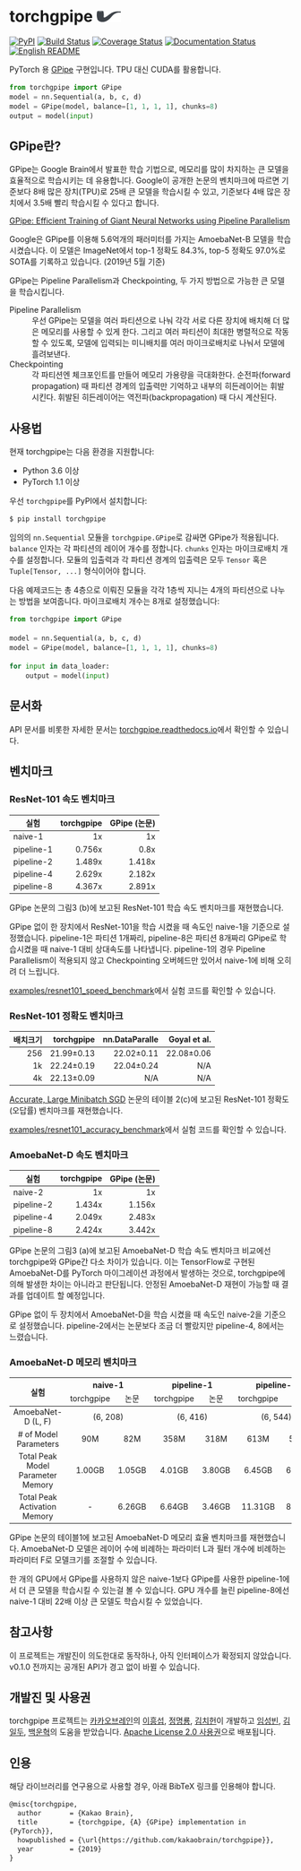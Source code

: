 # torchgpipe <img src="docs/_static/not-pipe.svg" height="20" />

[![PyPI](https://img.shields.io/pypi/v/torchgpipe.svg)](https://pypi.org/project/torchgpipe)
[![Build Status](https://travis-ci.org/kakaobrain/torchgpipe.svg?branch=master)](https://travis-ci.org/kakaobrain/torchgpipe)
[![Coverage Status](https://coveralls.io/repos/github/KakaoBrain/torchgpipe/badge.svg?branch=master)](https://coveralls.io/github/KakaoBrain/torchgpipe?branch=master)
[![Documentation Status](https://readthedocs.org/projects/torchgpipe/badge/?version=latest)](https://torchgpipe.readthedocs.io/en/latest/?badge=latest)
[![English README](https://img.shields.io/badge/readme-english-blue.svg)](README.md)

PyTorch 용 [GPipe](https://arxiv.org/abs/1811.06965) 구현입니다. TPU 대신
CUDA를 활용합니다.

```python
from torchgpipe import GPipe
model = nn.Sequential(a, b, c, d)
model = GPipe(model, balance=[1, 1, 1, 1], chunks=8)
output = model(input)
```

## GPipe란?

GPipe는 Google Brain에서 발표한 학습 기법으로, 메모리를 많이 차지하는 큰 모델을
효율적으로 학습시키는 데 유용합니다. Google이 공개한 논문의 벤치마크에 따르면
기준보다 8배 많은 장치(TPU)로 25배 큰 모델을 학습시킬 수 있고, 기준보다 4배
많은 장치에서 3.5배 빨리 학습시킬 수 있다고 합니다.

[GPipe: Efficient Training of Giant Neural Networks using Pipeline Parallelism](https://arxiv.org/abs/1811.06965)

Google은 GPipe를 이용해 5.6억개의 패러미터를 가지는 AmoebaNet-B 모델을
학습시켰습니다. 이 모델은 ImageNet에서 top-1 정확도 84.3%, top-5 정확도 97.0%로
SOTA를 기록하고 있습니다. (2019년 5월 기준)

GPipe는 Pipeline Parallelism과 Checkpointing, 두 가지 방법으로 가능한 큰 모델을
학습시킵니다.

<dl>
<dt>Pipeline Parallelism</dt>
<dd>우선 GPipe는 모델을 여러 파티션으로 나눠 각각 서로 다른 장치에 배치해 더
    많은 메모리를 사용할 수 있게 한다. 그리고 여러 파티션이 최대한 병렬적으로
    작동할 수 있도록, 모델에 입력되는 미니배치를 여러 마이크로배치로 나눠서
    모델에 흘려보낸다.</dd>

<dt>Checkpointing</dt>
<dd>각 파티션엔 체크포인트를 만들어 메모리 가용량을 극대화한다. 순전파(forward
    propagation) 때 파티션 경계의 입출력만 기억하고 내부의 히든레이어는
    휘발시킨다. 휘발된 히든레이어는 역전파(backpropagation) 때 다시
    계산된다.</dd>
</dl>

## 사용법

현재 torchgpipe는 다음 환경을 지원합니다:

- Python 3.6 이상
- PyTorch 1.1 이상

우선 `torchgpipe`를 PyPI에서 설치합니다:

```sh
$ pip install torchgpipe
```

임의의 `nn.Sequential` 모듈을 `torchgpipe.GPipe`로 감싸면 GPipe가 적용됩니다.
`balance` 인자는 각 파티션의 레이어 개수를 정합니다. `chunks` 인자는
마이크로배치 개수를 설정합니다. 모듈의 입출력과 각 파티션 경계의 입출력은 모두
`Tensor` 혹은 `Tuple[Tensor, ...]` 형식이어야 합니다.

다음 예제코드는 총 4층으로 이뤄진 모듈을 각각 1층씩 지니는 4개의 파티션으로
나누는 방법을 보여줍니다. 마이크로배치 개수는 8개로 설정했습니다:

```python
from torchgpipe import GPipe

model = nn.Sequential(a, b, c, d)
model = GPipe(model, balance=[1, 1, 1, 1], chunks=8)

for input in data_loader:
    output = model(input)
```

## 문서화

API 문서를 비롯한 자세한 문서는 [torchgpipe.readthedocs.io][rtd]에서 확인할 수
있습니다.

[rtd]: https://torchgpipe.readthedocs.io/

## 벤치마크

### ResNet-101 속도 벤치마크

실험 | torchgpipe | GPipe (논문)
---------- | -----: | -----:
naive-1    |     1x |     1x
pipeline-1 | 0.756x |   0.8x
pipeline-2 | 1.489x | 1.418x
pipeline-4 | 2.629x | 2.182x
pipeline-8 | 4.367x | 2.891x

GPipe 논문의 그림3 (b)에 보고된 ResNet-101 학습 속도 벤치마크를
재현했습니다.

GPipe 없이 한 장치에서 ResNet-101을 학습 시켰을 때 속도인 naive-1을 기준으로
설정했습니다. pipeline-1은 파티션 1개짜리, pipeline-8은 파티션 8개짜리 GPipe로
학습시켰을 때 naive-1 대비 상대속도를 나타냅니다. pipeline-1의 경우 Pipeline
Parallelism이 적용되지 않고 Checkpointing 오버헤드만 있어서 naive-1에 비해
오히려 더 느립니다.

[examples/resnet101_speed_benchmark](examples/resnet101_speed_benchmark)에서
실험 코드를 확인할 수 있습니다.

### ResNet-101 정확도 벤치마크

배치크기 | torchgpipe | nn.DataParalle | Goyal et al.
--: | ---------: | ---------: | ---------:
256 | 21.99±0.13 | 22.02±0.11 | 22.08±0.06
 1k | 22.24±0.19 | 22.04±0.24 |        N/A
 4k | 22.13±0.09 |        N/A |        N/A

[Accurate, Large Minibatch SGD](https://arxiv.org/abs/1706.02677) 논문의 테이블
2(c)에 보고된 ResNet-101 정확도(오답률) 벤치마크를 재현했습니다.

[examples/resnet101_accuracy_benchmark](examples/resnet101_accuracy_benchmark)에서
실험 코드를 확인할 수 있습니다.

### AmoebaNet-D 속도 벤치마크

실험 | torchgpipe | GPipe (논문)
---------- | -----: | -----:
naive-2    |     1x |     1x
pipeline-2 | 1.434x | 1.156x
pipeline-4 | 2.049x | 2.483x
pipeline-8 | 2.424x | 3.442x

GPipe 논문의 그림3 (a)에 보고된 AmoebaNet-D 학습 속도 벤치마크 비교에선
torchgpipe와 GPipe간 다소 차이가 있습니다. 이는 TensorFlow로 구현된
AmoebaNet-D를 PyTorch 마이그레이션 과정에서 발생하는 것으로, torchgpipe에 의해
발생한 차이는 아니라고 판단됩니다. 안정된 AmoebaNet-D 재현이 가능할 때 결과를
업데이트 할 예정입니다.

GPipe 없이 두 장치에서 AmoebaNet-D을 학습 시켰을 때 속도인 naive-2을 기준으로
설정했습니다. pipeline-2에서는 논문보다 조금 더 빨랐지만 pipeline-4, 8에서는
느렸습니다.

### AmoebaNet-D 메모리 벤치마크

<table>
  <thead>
    <tr>
      <th rowspan="2">실험</th>
      <th colspan="2">naive-1</th>
      <th colspan="2">pipeline-1</th>
      <th colspan="2">pipeline-2</th>
      <th colspan="2">pipeline-4</th>
      <th colspan="2">pipeline-8</th>
    </tr>
    <tr align="center">
      <td>torchgpipe</td>
      <td>논문</td>
      <td>torchgpipe</td>
      <td>논문</td>
      <td>torchgpipe</td>
      <td>논문</td>
      <td>torchgpipe</td>
      <td>논문</td>
      <td>torchgpipe</td>
      <td>논문</td>
    </tr>
  </thead>
  <tbody>
    <tr align="center">
      <td>AmoebaNet-D (L, F)</td>
      <td colspan="2">(6, 208)</td>
      <td colspan="2">(6, 416)</td>
      <td colspan="2">(6, 544)</td>
      <td colspan="2">(12, 544)</td>
      <td colspan="2">(24, 512)</td>
    </tr>
    <tr align="center">
      <td># of Model Parameters</td>
      <td>90M</td>
      <td>82M</td>
      <td>358M</td>
      <td>318M</td>
      <td>613M</td>
      <td>542M</td>
      <td>1.16B</td>
      <td>1.05B</td>
      <td>2.01B</td>
      <td>1.80B</td>
    </tr>
    <tr align="center">
      <td>Total Peak Model Parameter Memory</td>
      <td>1.00GB</td>
      <td>1.05GB</td>
      <td>4.01GB</td>
      <td>3.80GB</td>
      <td>6.45GB</td>
      <td>6.45GB</td>
      <td>13.00GB</td>
      <td>12.53GB</td>
      <td>22.42GB</td>
      <td>24.62GB</td>
    </tr>
    <tr align="center">
      <td>Total Peak Activation Memory</td>
      <td>-</td>
      <td>6.26GB</td>
      <td>6.64GB</td>
      <td>3.46GB</td>
      <td>11.31GB</td>
      <td>8.11GB</td>
      <td>18.72GB</td>
      <td>15.21GB</td>
      <td>35.78GB</td>
      <td>26.24GB</td>
    </tr>
  </tbody>
</table>

GPipe 논문의 테이블1에 보고된 AmoebaNet-D 메모리 효율 벤치마크를 재현했습니다.
AmoebaNet-D 모델은 레이어 수에 비례하는 파라미터 L과 필터 개수에 비례하는
파라미터 F로 모델크기를 조절할 수 있습니다.

한 개의 GPU에서 GPipe를 사용하지 않은 naive-1보다 GPipe를 사용한 pipeline-1에서
더 큰 모델을 학습시킬 수 있는걸 볼 수 있습니다. GPU 개수를 늘린 pipeline-8에선
naive-1 대비 22배 이상 큰 모델도 학습시킬 수 있었습니다.

## 참고사항

이 프로젝트는 개발진이 의도한대로 동작하나, 아직 인터페이스가 확정되지
않았습니다. v0.1.0 전까지는 공개된 API가 경고 없이 바뀔 수 있습니다.

## 개발진 및 사용권

torchgpipe 프로젝트는 [카카오브레인][]의 [이흥섭][], [정명룡][], [김치헌][]이
개발하고 [임성빈][], [김일두][], [백운혁][]의 도움을 받았습니다. [Apache
License 2.0 사용권](LICENSE)으로 배포됩니다.

[카카오브레인]: https://kakaobrain.com/
[이흥섭]: https://subl.ee/
[정명룡]: https://github.com/mrJeong
[김치헌]: https://github.com/chiheonk
[임성빈]: https://github.com/sungbinlim
[김일두]: https://github.com/ildoonet
[백운혁]: https://github.com/wbaek

## 인용

해당 라이브러리를 연구용으로 사용할 경우, 아래 BibTeX 링크를 인용해야 합니다.

```
@misc{torchgpipe,
  author       = {Kakao Brain},
  title        = {torchgpipe, {A} {GPipe} implementation in {PyTorch}},
  howpublished = {\url{https://github.com/kakaobrain/torchgpipe}},
  year         = {2019}
}
```
